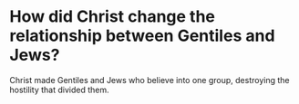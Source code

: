 # How did Christ change the relationship between Gentiles and Jews?

Christ made Gentiles and Jews who believe into one group, destroying the hostility that divided them.
